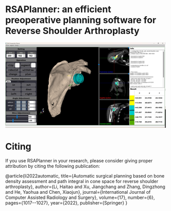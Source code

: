 # RSAPlanner: an efficient preoperative planning software for Reverse Shoulder Arthroplasty

![Fig.1 The overview of our pipeline comprises three stages: (a) automatic zygomatic bone positioning through shape-prior-knowledge-based multi-planar cutting. (b) Generation of partitioned alternative trajectories guided by extracting dense 'backlit' points. (c) Utilization of a BIC-maximized algorithm to determine the optimal implanted paths.](https://github.com/Haitao-Lee/RSA-Preoperative-Planner/blob/main/fig/UI.png)

# Citing
If you use RSAPlanner in your research, please consider giving proper attribution by citing the following publication:

@article{li2022automatic,
  title={Automatic surgical planning based on bone density assessment and path integral in cone space for reverse shoulder arthroplasty},
  author={Li, Haitao and Xu, Jiangchang and Zhang, Dingzhong and He, Yaohua and Chen, Xiaojun},
  journal={International Journal of Computer Assisted Radiology and Surgery},
  volume={17},
  number={6},
  pages={1017--1027},
  year={2022},
  publisher={Springer}
}
